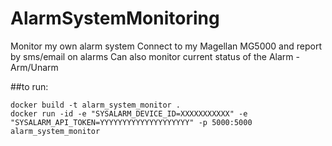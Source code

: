 # AlarmSystemMonitoring
Monitor my own alarm system
Connect to my Magellan MG5000 and report by sms/email on alarms
Can also monitor current status of the Alarm - Arm/Unarm


##to run:

```
docker build -t alarm_system_monitor . 
docker run -id -e "SYSALARM_DEVICE_ID=XXXXXXXXXXX" -e "SYSALARM_API_TOKEN=YYYYYYYYYYYYYYYYYYYY" -p 5000:5000 alarm_system_monitor
```

